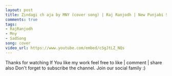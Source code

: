 ```yaml
---
layout: post
title: Zindagi ch aja by MNY (cover song) | Raj Ranjodh | New Punjabi Song 2017
comments: true
tags:
- RajRanjodh
- Mny
- SadSong
song: cover
video_url: https://www.youtube.com/embed/cSgJtLZ_NQs
---
```


Thanks for watching If You like my work feel free to like | comment | share also Don't forget to subscribe the channel. 
Join our social family :)